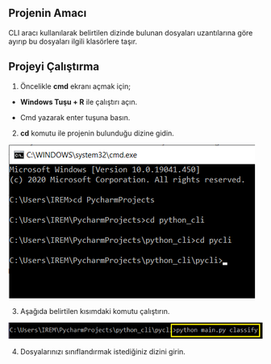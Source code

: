 ## Projenin Amacı

CLI aracı kullanılarak belirtilen dizinde bulunan dosyaları uzantılarına göre ayırıp bu dosyaları ilgili klasörlere taşır.

## Projeyi Çalıştırma

1) Öncelikle **cmd** ekranı açmak için;
- **Windows Tuşu + R** ile çalıştırı açın.

- Cmd yazarak enter tuşuna basın.

2) **cd** komutu ile projenin bulunduğu dizine gidin.

![](https://github.com/iremcivioglu/python-cli/blob/master/project_photos/project_file_path.png)

3) Aşağıda belirtilen kısımdaki komutu çalıştırın.

![](https://github.com/iremcivioglu/python-cli/blob/master/project_photos/run_command.png)

4) Dosyalarınızı sınıflandırmak istediğiniz dizini girin.

